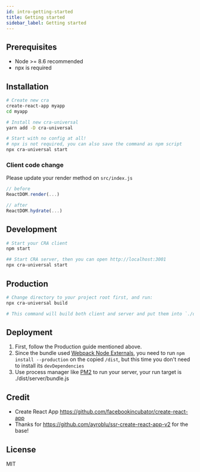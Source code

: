 ```yaml
---
id: intro-getting-started
title: Getting started
sidebar_label: Getting started
---
```


## Prerequisites

- Node >= 8.6 recommended
- npx is required

## Installation

```sh
# Create new cra
create-react-app myapp
cd myapp

# Install new cra-universal
yarn add -D cra-universal

# Start with no config at all!
# npx is not required, you can also save the command as npm script
npx cra-universal start
```

### Client code change

Please update your render method on `src/index.js`

```js
// before
ReactDOM.render(...)

// after
ReactDOM.hydrate(...)
```

## Development

```sh
# Start your CRA client
npm start

## Start CRA server, then you can open http://localhost:3001
npx cra-universal start
```

## Production

```sh
# Change directory to your project root first, and run:
npx cra-universal build

# This command will build both client and server and put them into `./dist`
```

## Deployment

1.  First, follow the Production guide mentioned above.
2.  Since the bundle used [Webpack Node Externals](https://www.npmjs.com/package/webpack-node-externals), you need to run `npm install --production` on the copied `/dist`, but this time you don't need to install its `devDependencies`
3.  Use process manager like [PM2](https://github.com/Unitech/pm2) to run your server, your run target is ./dist/server/bundle.js

## Credit

* Create React App https://github.com/facebookincubator/create-react-app
* Thanks for https://github.com/ayroblu/ssr-create-react-app-v2 for the base!

## License

MIT
